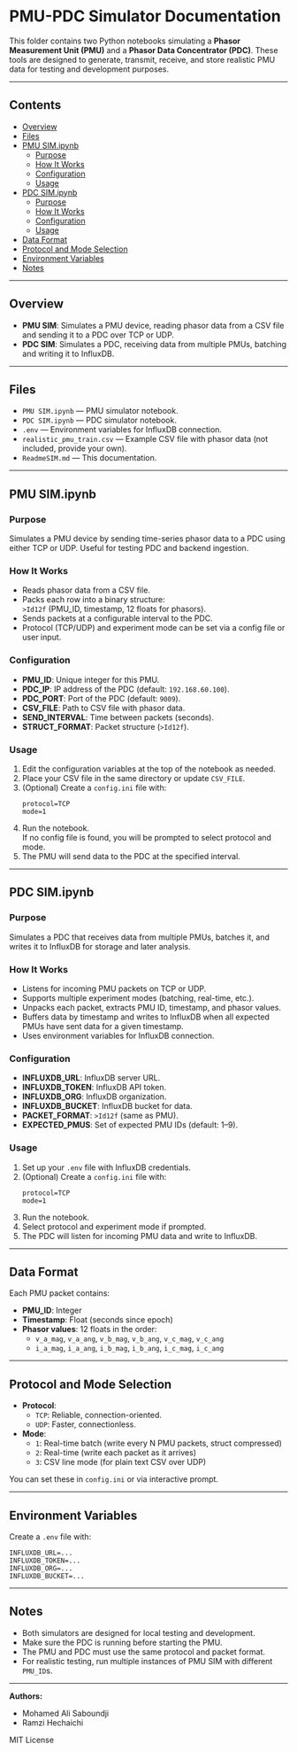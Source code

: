 # PMU-PDC Simulator Documentation

This folder contains two Python notebooks simulating a **Phasor Measurement Unit (PMU)** and a **Phasor Data Concentrator (PDC)**. These tools are designed to generate, transmit, receive, and store realistic PMU data for testing and development purposes.

---

## Contents

- [Overview](#overview)
- [Files](#files)
- [PMU SIM.ipynb](#pmu-simipynb)
  - [Purpose](#purpose)
  - [How It Works](#how-it-works)
  - [Configuration](#configuration)
  - [Usage](#usage)
- [PDC SIM.ipynb](#pdc-simipynb)
  - [Purpose](#purpose-1)
  - [How It Works](#how-it-works-1)
  - [Configuration](#configuration-1)
  - [Usage](#usage-1)
- [Data Format](#data-format)
- [Protocol and Mode Selection](#protocol-and-mode-selection)
- [Environment Variables](#environment-variables)
- [Notes](#notes)

---

## Overview

- **PMU SIM**: Simulates a PMU device, reading phasor data from a CSV file and sending it to a PDC over TCP or UDP.
- **PDC SIM**: Simulates a PDC, receiving data from multiple PMUs, batching and writing it to InfluxDB.

---

## Files

- `PMU SIM.ipynb` — PMU simulator notebook.
- `PDC SIM.ipynb` — PDC simulator notebook.
- `.env` — Environment variables for InfluxDB connection.
- `realistic_pmu_train.csv` — Example CSV file with phasor data (not included, provide your own).
- `ReadmeSIM.md` — This documentation.

---

## PMU SIM.ipynb

### Purpose

Simulates a PMU device by sending time-series phasor data to a PDC using either TCP or UDP. Useful for testing PDC and backend ingestion.

### How It Works

- Reads phasor data from a CSV file.
- Packs each row into a binary structure:  
  `>Id12f` (PMU_ID, timestamp, 12 floats for phasors).
- Sends packets at a configurable interval to the PDC.
- Protocol (TCP/UDP) and experiment mode can be set via a config file or user input.

### Configuration

- **PMU_ID**: Unique integer for this PMU.
- **PDC_IP**: IP address of the PDC (default: `192.168.60.100`).
- **PDC_PORT**: Port of the PDC (default: `9009`).
- **CSV_FILE**: Path to CSV file with phasor data.
- **SEND_INTERVAL**: Time between packets (seconds).
- **STRUCT_FORMAT**: Packet structure (`>Id12f`).

### Usage

1. Edit the configuration variables at the top of the notebook as needed.
2. Place your CSV file in the same directory or update `CSV_FILE`.
3. (Optional) Create a `config.ini` file with:
    ```
    protocol=TCP
    mode=1
    ```
4. Run the notebook.  
   If no config file is found, you will be prompted to select protocol and mode.
5. The PMU will send data to the PDC at the specified interval.

---

## PDC SIM.ipynb

### Purpose

Simulates a PDC that receives data from multiple PMUs, batches it, and writes it to InfluxDB for storage and later analysis.

### How It Works

- Listens for incoming PMU packets on TCP or UDP.
- Supports multiple experiment modes (batching, real-time, etc.).
- Unpacks each packet, extracts PMU ID, timestamp, and phasor values.
- Buffers data by timestamp and writes to InfluxDB when all expected PMUs have sent data for a given timestamp.
- Uses environment variables for InfluxDB connection.

### Configuration

- **INFLUXDB_URL**: InfluxDB server URL.
- **INFLUXDB_TOKEN**: InfluxDB API token.
- **INFLUXDB_ORG**: InfluxDB organization.
- **INFLUXDB_BUCKET**: InfluxDB bucket for data.
- **PACKET_FORMAT**: `>Id12f` (same as PMU).
- **EXPECTED_PMUS**: Set of expected PMU IDs (default: 1–9).

### Usage

1. Set up your `.env` file with InfluxDB credentials.
2. (Optional) Create a `config.ini` file with:
    ```
    protocol=TCP
    mode=1
    ```
3. Run the notebook.
4. Select protocol and experiment mode if prompted.
5. The PDC will listen for incoming PMU data and write to InfluxDB.

---

## Data Format

Each PMU packet contains:

- **PMU_ID**: Integer
- **Timestamp**: Float (seconds since epoch)
- **Phasor values**: 12 floats in the order:
  - `v_a_mag`, `v_a_ang`, `v_b_mag`, `v_b_ang`, `v_c_mag`, `v_c_ang`
  - `i_a_mag`, `i_a_ang`, `i_b_mag`, `i_b_ang`, `i_c_mag`, `i_c_ang`

---

## Protocol and Mode Selection

- **Protocol**:  
  - `TCP`: Reliable, connection-oriented.
  - `UDP`: Faster, connectionless.
- **Mode**:  
  - `1`: Real-time batch (write every N PMU packets, struct compressed)
  - `2`: Real-time (write each packet as it arrives)
  - `3`: CSV line mode (for plain text CSV over UDP)

You can set these in `config.ini` or via interactive prompt.

---

## Environment Variables

Create a `.env` file with:

```
INFLUXDB_URL=...
INFLUXDB_TOKEN=...
INFLUXDB_ORG=...
INFLUXDB_BUCKET=...
```

---

## Notes

- Both simulators are designed for local testing and development.
- Make sure the PDC is running before starting the PMU.
- The PMU and PDC must use the same protocol and packet format.
- For realistic testing, run multiple instances of PMU SIM with different `PMU_ID`s.

---

**Authors:**  
- Mohamed Ali Saboundji  
- Ramzi Hechaichi

MIT License

